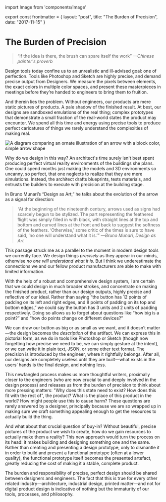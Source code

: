import Image from 'components/Image'

export const frontmatter = {
layout: "post",
title: "The Burden of Precision",
date: "2017-11-15"
}

# The Burden of Precision

> “If the idea is there, the brush can spare itself the work”
> _—Chinese painter's proverb_

Design tools today confine us to an unrealistic and ill-advised goal: one of
perfection. Tools like Photoshop and Sketch are highly precise, and demand
precise output from Designers. We measure the pixels between elements, the exact
colors in multiple color spaces, and present these masterpieces in meetings
before they’re handed to engineers to bring them to fruition.

And therein lies the problem. Without engineers, our products are mere static
pictures of products. A pale shadow of the finished result. At best, our designs
are sandboxed emulations of the real thing; complex prototypes that demonstrate
a small fraction of the real-world states the product may encounter. We spend
all this time and energy using precise tools to produce perfect caricatures of
things we rarely understand the complexities of making real.

<Image
  alt="A diagram comparing an ornate illustration of an arrow with a block color, simple arrow shape"
  src="2017/11/Simplicity.png"
/>

Why do we design in this way? An architect's time surely isn't best spent
producing perfect virtual reality environments of the buildings she plans. One
could spend months just making the models and 3D environments so uncanny, so
perfect, that one neglects to realize that they are mere simulations. Instead,
the architect drafts blueprints, tests materials, and entrusts the builders to
execute with precision at the building stage.

In Bruno Munari’s “Design as Art,” he talks about the evolution of the arrow as
a signal for direction:

> “At the beginning of the nineteenth century, arrows used as signs had scarcely
> begun to be stylized. The part representing the feathered flight was simply
> filled in with black, with straight lines at the top and bottom and curved
> lines at the front and back to suggest the softness of the feathers.
> ‘Otherwise,’ some critic of the times is sure to have said, ‘no one will
> understand what it is.’”
> _—Bruno Munari, Design as Art_

This passage struck me as a parallel to the moment in modern design tools we
currently face. We design things _precisely_ as they appear in our minds,
otherwise _no one will understand what it is._ But I think we underestimate the
connections we and our fellow product manufacturers are able to make with
limited information.

With the help of a robust and comprehensive design system, I am certain that we
could design in much broader strokes, and concentrate on making the finished
product, rather than our design outputs, highly precise and reflective of our
ideal. Rather than saying “the button has 12 points of padding on its left and
right edges, and 8 points of padding on its top and bottom edges,” we could say
the button has 3 units and 2 units of padding respectively. Doing so allows us
to forget about questions like “how big is a point?” and “how do points change
on different devices?”

We can draw our button as big or as small as we want, and it doesn’t matter—the
design becomes the _description_ of the artifact. We can express this in
pictorial form, as we do in tools like Photoshop or Sketch (though now
forgetting how precise we need to be, we can simply gesture at the intent), or
we can write it in plain text, JSON, or some other text format. The precision is
introduced by the engineer, where it rightfully belongs. After all, our designs
are completely useless until they are built—what exists in the users’ hands is
the final design, and nothing less.

This newfangled process makes us more thoughtful writers, proximally closer to
the engineers (who are now crucial to and deeply involved in the design process)
and releases us from the burden of precision to think about more pressing
matters: "Why does this state need to exist? How does this fit with the rest of",
the product? What is the place of this product in the world? How might people
use this to cause harm? These questions are rarely answered by a designer,
principally because we are so wrapped up in making sure we craft something
appealing enough to get the resources to actually build the thing.

And what about that crucial question of buy-in? Without beautiful, precise
pictures of the product we wish to create, how do we gain resources to actually
make them a reality? This new approach would turn the process on its head: it
makes building and designing something one and the same. Rather than creating
and presenting a design prototype, only to dismantle it in order to build and
present a functional prototype (often at a lower quality), the functional
prototype itself becomes the presented artefact, greatly reducing the cost of
making it a stable, complete product.

The burden and responsibility of precise, perfect design should be shared
between designers and engineers. The fact that this is true for every other
related industry—architecture, industrial design, printed matter—and not for
digital product design is indicative of nothing but the immaturity of our tools,
processes, and philosophy.
